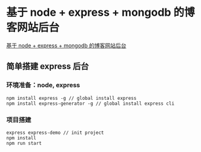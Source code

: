 # 基于 node + express + mongodb 的博客网站后台
[基于 node + express + mongodb 的博客网站后台](https://github.com/biaochenxuying/blog-node)

## 简单搭建 express 后台
### 环境准备：node, express
```
npm install express -g // global install express
npm install express-generator -g // global install express cli

```

### 项目搭建
```
express express-demo // init project
npm install
npm run start
```